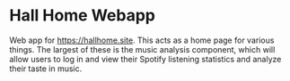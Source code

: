 # Hall Home Webapp
Web app for https://hallhome.site. This acts as a home page for various things. The largest of these is the music analysis component, which will allow users to log in and view their Spotify listening statistics and analyze their taste in music.
